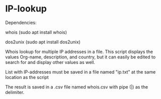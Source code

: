 # IP-lookup


Dependencies:

whois (sudo apt install whois)

dos2unix (sudo apt install dos2unix)

Whois lookup for multiple IP addresses in a file.
This script displays the values Org-name, description, and country, but it can easily be edited to search for and display other values as well.

List with IP-addresses must be saved in a file named "ip.txt" at the same location as the script

The result is saved in a .csv file named whois.csv with pipe (|) as the delimiter.
